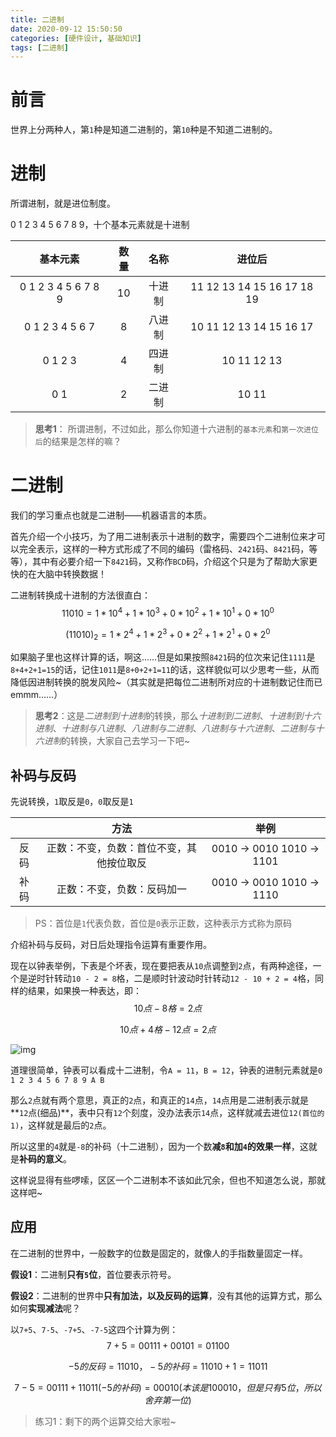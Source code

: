 ```yaml
---
title: 二进制
date: 2020-09-12 15:50:50
categories: [硬件设计, 基础知识]
tags: [二进制]
---
```


# 前言

世界上分两种人，第`1`种是知道二进制的，第`10`种是不知道二进制的。

<!--more-->

# 进制

所谓进制，就是进位制度。

0 1 2 3 4 5 6 7 8 9，十个基本元素就是十进制

|      基本元素       | 数量 |  名称  |           进位后           |
| :-----------------: | :--: | :----: | :------------------------: |
| 0 1 2 3 4 5 6 7 8 9 |  10  | 十进制 | 11 12 13 14 15 16 17 18 19 |
|   0 1 2 3 4 5 6 7   |  8   | 八进制 |  10 11 12 13 14 15 16 17   |
|       0 1 2 3       |  4   | 四进制 |        10 11 12 13         |
|         0 1         |  2   | 二进制 |           10 11            |

> **思考1**： 所谓进制，不过如此，那么你知道十六进制的`基本元素`和`第一次进位后`的结果是怎样的嘛？

# 二进制

我们的学习重点也就是二进制——机器语言的本质。

首先介绍一个小技巧，为了用二进制表示十进制的数字，需要四个二进制位来才可以完全表示，这样的一种方式形成了不同的编码（雷格码、`2421`码、`8421`码，等等），其中有必要介绍一下`8421`码，又称作`BCD`码，介绍这个只是为了帮助大家更快的在大脑中转换数据！

二进制转换成十进制的方法很直白：
$$
11010 = 1*10^4+1*10^3+0*10^2+1*10^1+0*10^0
$$

$$
(11010)_2 =1*2^4+1*2^3+0*2^2+1*2^1+0*2^0
$$

如果脑子里也这样计算的话，啊这……但是如果按照`8421`码的位次来记住`1111`是`8+4+2+1=15`的话，记住`1011`是`8+0+2+1=11`的话，这样貌似可以少思考一些，从而降低因进制转换的脱发风险~（其实就是把每位二进制所对应的十进制数记住而已emmm……）

> **思考2**：这是*二进制到十进制*的转换，那么*十进制到二进制*、*十进制到十六进制*、*十进制与八进制*、*八进制与二进制*、*八进制与十六进制*、*二进制与十六进制*的转换，大家自己去学习一下吧~

## 补码与反码

先说转换，`1`取反是`0`，`0`取反是`1`

|      |                   方法                   |             举例             |
| :--: | :--------------------------------------: | :--------------------------: |
| 反码 | 正数：不变，负数：首位不变，其他按位取反 | 0010 -> 0010    1010 -> 1101 |
| 补码 |        正数：不变，负数：反码加一        | 0010 -> 0010    1010 -> 1110 |

> PS：首位是`1`代表负数，首位是`0`表示正数，这种表示方式称为原码

介绍补码与反码，对日后处理指令运算有重要作用。

现在以钟表举例，下表是个坏表，现在要把表从`10`点调整到`2`点，有两种途径，一个是逆时针转动`10 - 2 = 8`格，二是顺时针波动时针转动`12 - 10 + 2 = 4`格，同样的结果，如果换一种表达，即：
$$
10点 - 8格 = 2点
$$

$$
10点+4格-12点=2点
$$

![img](https://gitee.com/mxdon/img/raw/master/2020/5b166326Nd3225ac9.jpg)

道理很简单，钟表可以看成十二进制，令`A = 11`，`B = 12`，钟表的进制元素就是`0 1 2 3 4 5 6 7 8 9 A B`

那么`2`点就有两个意思，真正的`2`点，和真正的`14`点，`14`点用是二进制表示就是**`12`点(细品)**，表中只有`12`个刻度，没办法表示`14`点，这样就减去进位`12(首位的1)`，这样就是最后的`2`点。

所以这里的`4`就是`-8`的补码（十二进制），因为一个数**减`8`和加`4`的效果一样**，这就是**补码的意义**。

这样说显得有些啰嗦，区区一个二进制本不该如此冗余，但也不知道怎么说，那就这样吧~

## 应用

在二进制的世界中，一般数字的位数是固定的，就像人的手指数量固定一样。

**假设1**：二进制**只有`5`位**，首位要表示符号。

**假设2**：二进制的世界中**只有加法，以及反码的运算**，没有其他的运算方式，那么如何**实现减法**呢？

以`7+5`、`7-5`、`-7+5`、`-7-5`这四个计算为例：
$$
7+5=00111+00101=01100
$$

$$
-5的反码=11010，-5的补码=11010+1=11011
$$

$$
7-5=00111+11011(-5的补码)=00010(本该是100010，但是只有5位，所以舍弃第一位)
$$

> 练习1：剩下的两个运算交给大家啦~
